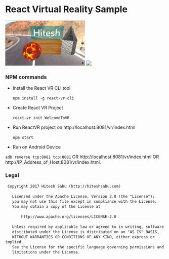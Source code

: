 # React Virtual Reality Sample

   <img src="Art/VR.png" width="50%"> <img src="Art/detail.png" width="30%">

### NPM commands

- Install the React VR CLI tool

    `npm install -g react-vr-cli`
  
- Create React VR Project

    `react-vr init WelcomeToVR`
   
-  Run ReactVR project on http://localhost:8081/vr/index.html

    `npm start`
    
 -  Run on Android Device
 
   `adb reverse tcp:8081 tcp:8081` OR http://localhost:8081/vr/index.html OR http://IP_Address_of_Host:8081/vr/index.html.


### Legal

     Copyright 2017 Hitesh Sahu (http://hiteshsahu.com)

       Licensed under the Apache License, Version 2.0 (the "License");
       you may not use this file except in compliance with the License.
       You may obtain a copy of the License at

           http://www.apache.org/licenses/LICENSE-2.0

       Unless required by applicable law or agreed to in writing, software
       distributed under the License is distributed on an "AS IS" BASIS,
       WITHOUT WARRANTIES OR CONDITIONS OF ANY KIND, either express or implied.
       See the License for the specific language governing permissions and
       limitations under the License.

